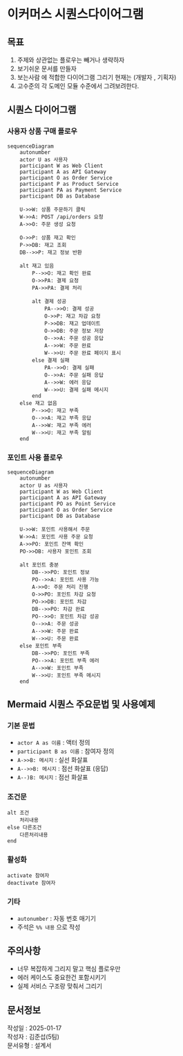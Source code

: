 # 이커머스 시퀀스다이어그램

## 목표
1. 주제와 상관없는 플로우는 빼거나 생략하자
2. 보기쉬운 문서를 만들자
3. 보는사람 에 적합한 다이어그램 그리기 현재는 (개발자 , 기획자)
4. 고수준의 각 도메인 모듈 수준에서 그려보려한다.

## 시퀀스 다이어그램

### 사용자 상품 구매 플로우
```mermaid
sequenceDiagram
    autonumber
    actor U as 사용자
    participant W as Web Client
    participant A as API Gateway
    participant O as Order Service
    participant P as Product Service
    participant PA as Payment Service
    participant DB as Database
    
    U->>W: 상품 주문하기 클릭
    W->>A: POST /api/orders 요청
    A->>O: 주문 생성 요청
    
    O->>P: 상품 재고 확인
    P->>DB: 재고 조회
    DB-->>P: 재고 정보 반환
    
    alt 재고 있음
        P-->>O: 재고 확인 완료
        O->>PA: 결제 요청
        PA->>PA: 결제 처리
        
        alt 결제 성공
            PA-->>O: 결제 성공
            O->>P: 재고 차감 요청
            P->>DB: 재고 업데이트
            O->>DB: 주문 정보 저장
            O-->>A: 주문 성공 응답
            A-->>W: 주문 완료
            W-->>U: 주문 완료 페이지 표시
        else 결제 실패
            PA-->>O: 결제 실패
            O-->>A: 주문 실패 응답
            A-->>W: 에러 응답
            W-->>U: 결제 실패 메시지
        end
    else 재고 없음
        P-->>O: 재고 부족
        O-->>A: 재고 부족 응답
        A-->>W: 재고 부족 에러
        W-->>U: 재고 부족 알림
    end
```

### 포인트 사용 플로우
```mermaid
sequenceDiagram
    autonumber
    actor U as 사용자
    participant W as Web Client  
    participant A as API Gateway
    participant PO as Point Service
    participant O as Order Service
    participant DB as Database
    
    U->>W: 포인트 사용해서 주문
    W->>A: 포인트 사용 주문 요청
    A->>PO: 포인트 잔액 확인
    PO->>DB: 사용자 포인트 조회
    
    alt 포인트 충분
        DB-->>PO: 포인트 정보
        PO-->>A: 포인트 사용 가능
        A->>O: 주문 처리 진행
        O->>PO: 포인트 차감 요청
        PO->>DB: 포인트 차감
        DB-->>PO: 차감 완료
        PO-->>O: 포인트 차감 성공
        O-->>A: 주문 성공
        A-->>W: 주문 완료
        W-->>U: 주문 완료
    else 포인트 부족
        DB-->>PO: 포인트 부족
        PO-->>A: 포인트 부족 에러
        A-->>W: 포인트 부족
        W-->>U: 포인트 부족 메시지
    end
```

## Mermaid 시퀀스 주요문법 및 사용예제

### 기본 문법
- `actor A as 이름` : 액터 정의
- `participant B as 이름` : 참여자 정의  
- `A->>B: 메시지` : 실선 화살표
- `A-->>B: 메시지` : 점선 화살표 (응답)
- `A--)B: 메시지` : 점선 화살표

### 조건문
```
alt 조건
    처리내용
else 다른조건  
    다른처리내용
end
```

### 활성화
```
activate 참여자
deactivate 참여자
```

### 기타
- `autonumber` : 자동 번호 매기기
- 주석은 `%% 내용` 으로 작성

## 주의사항
- 너무 복잡하게 그리지 말고 핵심 플로우만 
- 에러 케이스도 중요한건 포함시키기
- 실제 서비스 구조랑 맞춰서 그리기

## 문서정보
작성일 : 2025-01-17 <br>
작성자 : 김준섭(5팀) <br>
문서유형 : 설계서
